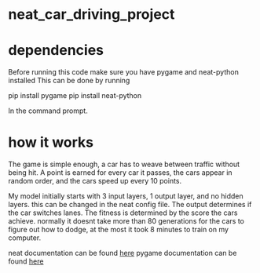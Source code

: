 # neat_car_driving_project

# dependencies
  Before running this code make sure you have pygame and neat-python installed
  This can be done by running
    
  pip install pygame
  pip install neat-python
    
  In the command prompt.
  
  # how it works
  
The game is simple enough, a car has to weave between traffic without being hit. A point is earned for every car it passes, the cars appear in random order, and the cars speed up every 10 points.

My model initially starts with 3 input layers, 1 output layer, and no hidden layers. this can be changed in the neat config file. The output determines if the car switches lanes.
The fitness is determined by the score the cars achieve. normally it doesnt take more than 80 generations for the cars to figure out how to dodge, at the most it took 8 minutes to train on my computer.

neat documentation can be found [here](https://neat-python.readthedocs.io/en/latest/index.html)
pygame documentation can be found [here](https://www.pygame.org/docs/)
